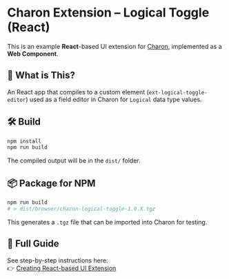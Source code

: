 # Charon Extension – Logical Toggle (React)

This is an example **React**-based UI extension for [Charon](https://github.com/gamedevware/charon), implemented as a **Web Component**.

## 🔧 What is This?

An React app that compiles to a custom element (`ext-logical-toggle-editor`) used as a field editor in Charon for `Logical` data type values.

## 🛠️ Build

```bash
npm install
npm run build
```

The compiled output will be in the `dist/` folder.

## 📦 Package for NPM

```bash
npm run build
# > dist/browser/charon-logical-toggle-1.0.X.tgz
```

This generates a `.tgz` file that can be imported into Charon for testing.

## 📘 Full Guide

See step-by-step instructions here:  
👉 [Creating React-based UI Extension](https://gamedevware.github.io/charon/advanced/extensions/creating_react_extension.html)
